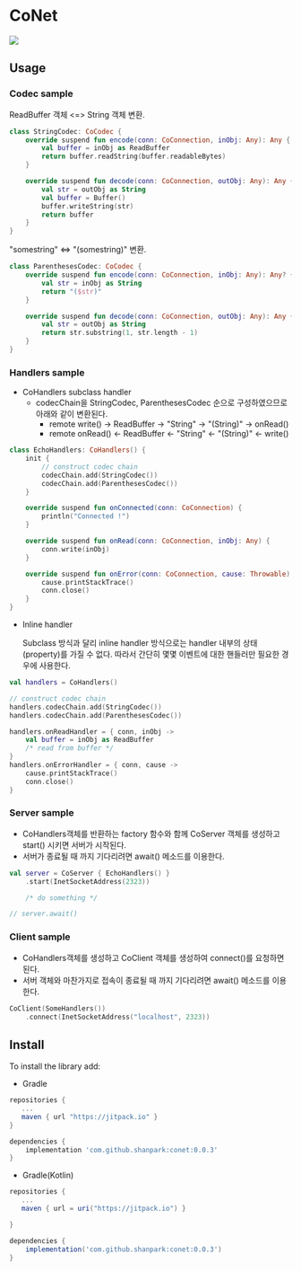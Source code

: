 # CoNet

[![](https://jitpack.io/v/shanpark/conet.svg)](https://jitpack.io/#shanpark/conet)

## Usage

### Codec sample

ReadBuffer 객체 <=> String 객체 변환. 

```kotlin
class StringCodec: CoCodec {
    override suspend fun encode(conn: CoConnection, inObj: Any): Any {
        val buffer = inObj as ReadBuffer
        return buffer.readString(buffer.readableBytes)
    }

    override suspend fun decode(conn: CoConnection, outObj: Any): Any {
        val str = outObj as String
        val buffer = Buffer()
        buffer.writeString(str)
        return buffer
    }
}
```

"somestring" <=> "(somestring)" 변환.

```kotlin
class ParenthesesCodec: CoCodec {
    override suspend fun encode(conn: CoConnection, inObj: Any): Any? {
        val str = inObj as String
        return "($str)"
    }

    override suspend fun decode(conn: CoConnection, outObj: Any): Any {
        val str = outObj as String
        return str.substring(1, str.length - 1)
    }
}
```

### Handlers sample

* CoHandlers subclass handler
  * codecChain을 StringCodec, ParenthesesCodec 순으로 구성하였으므로 아래와 같이 변환된다. 
    * remote write() -> ReadBuffer -> "String" -> "(String)" -> onRead()
    * remote onRead() <- ReadBuffer <- "String" <- "(String)" <- write()
    
```kotlin
class EchoHandlers: CoHandlers() {
    init {
        // construct codec chain 
        codecChain.add(StringCodec())
        codecChain.add(ParenthesesCodec())
    }

    override suspend fun onConnected(conn: CoConnection) {
        println("Connected !")
    }

    override suspend fun onRead(conn: CoConnection, inObj: Any) {
        conn.write(inObj)
    }

    override suspend fun onError(conn: CoConnection, cause: Throwable) {
        cause.printStackTrace()
        conn.close()
    }
}
```

* Inline handler

  Subclass 방식과 달리 inline handler 방식으로는 handler 내부의 상태(property)를 가질 수 없다.
  따라서 간단히 몇몇 이벤트에 대한 핸들러만 필요한 경우에 사용한다.

```kotlin
val handlers = CoHandlers()

// construct codec chain 
handlers.codecChain.add(StringCodec())
handlers.codecChain.add(ParenthesesCodec())

handlers.onReadHandler = { conn, inObj ->
    val buffer = inObj as ReadBuffer
    /* read from buffer */
}
handlers.onErrorHandler = { conn, cause ->
    cause.printStackTrace()
    conn.close()
}
```

### Server sample
* CoHandlers객체를 반환하는 factory 함수와 함께 CoServer 객체를 생성하고 start() 시키면 서버가 시작된다.
* 서버가 종료될 때 까지 기다리려면 await() 메소드를 이용한다.
```kotlin
val server = CoServer { EchoHandlers() }
    .start(InetSocketAddress(2323))

    /* do something */

// server.await()
```

### Client sample

* CoHandlers객체를 생성하고 CoClient 객체를 생성하여 connect()를 요청하면 된다.
* 서버 객체와 마찬가지로 접속이 종료될 때 까지 기다리려면 await() 메소드를 이용한다.

```kotlin
CoClient(SomeHandlers())
    .connect(InetSocketAddress("localhost", 2323))
```

## Install

To install the library add:

* Gradle
```gradle
repositories { 
   ...
   maven { url "https://jitpack.io" }
}

dependencies {
    implementation 'com.github.shanpark:conet:0.0.3'
}
```

* Gradle(Kotlin)
```gradle
repositories { 
   ...
   maven { url = uri("https://jitpack.io") }

}

dependencies {
    implementation('com.github.shanpark:conet:0.0.3')
}
```